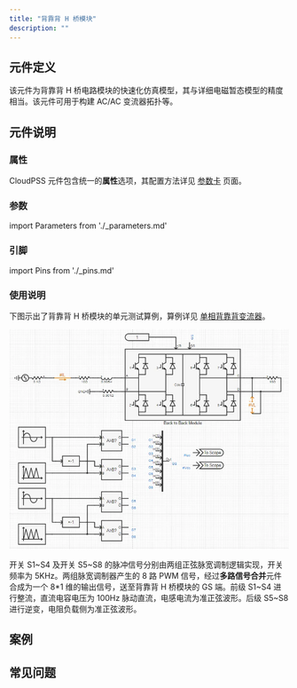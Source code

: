 ```yaml
---
title: "背靠背 H 桥模块"
description: ""
---
```


## 元件定义

该元件为背靠背 H 桥电路模块的快速化仿真模型，其与详细电磁暂态模型的精度相当。该元件可用于构建 AC/AC 变流器拓扑等。

## 元件说明

### 属性

CloudPSS 元件包含统一的**属性**选项，其配置方法详见 [参数卡](docs/documents/software/10-xstudio/20-simstudio/40-workbench/20-function-zone/30-design-tab/30-param-panel/index.md) 页面。

### 参数

import Parameters from './_parameters.md'

<Parameters/>

### 引脚

import Pins from './_pins.md'

<Pins/>

### 使用说明

下图示出了背靠背 H 桥模块的单元测试算例，算例详见 [单相背靠背变流器](https://cloudpss.net/model/CloudPSS/B2BModule)。

![单元测试图](./B2B_unitest.png)

开关 S1\~S4 及开关 S5\~S8 的脉冲信号分别由两组正弦脉宽调制逻辑实现，开关频率为 5KHz。两组脉宽调制器产生的 8 路 PWM 信号，经过**多路信号合并**元件合成为一个 8\*1 维的输出信号，送至背靠背 H 桥模块的 GS 端。前级 S1\~S4 进行整流，直流电容电压为 100Hz 脉动直流，电感电流为准正弦波形。后级 S5\~S8 进行逆变，电阻负载侧为准正弦波形。

## 案例

## 常见问题
